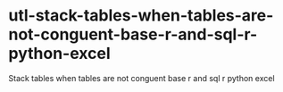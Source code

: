 # utl-stack-tables-when-tables-are-not-conguent-base-r-and-sql-r-python-excel
Stack tables when tables are not conguent base r and sql r python excel  
